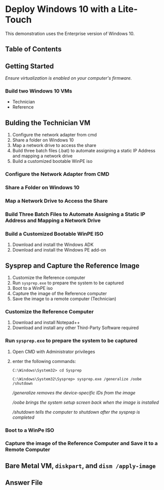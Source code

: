 # Deploy Windows 10 with a Lite-Touch 

This demonstration uses the Enterprise version of Windows 10.

## Table of Contents

## Getting Started

*Ensure virtualization is enabled on your computer's firmware.*

### Build two Windows 10 VMs
 - Technician
 - Reference

## Bulding the Technician VM

 1. Configure the network adapter from cmd
 2. Share a folder on Windows 10
 3. Map a network drive to access the share
 4. Build three batch files (.bat) to automate assigning a static IP Address and mapping a network drive
 5. Build a customized bootable WinPE iso

### Configure the Network Adapter from CMD

### Share a Folder on Windows 10

### Map a Network Drive to Access the Share

### Build Three Batch Files to Automate Assigning a Static IP Address and Mapping a Network Drive

### Build a Customized Bootable WinPE ISO

 1. Download and install the Windows ADK
 2. Download and install the Windows PE add-on

## Sysprep and Capture the Reference Image

 1. Customize the Reference computer
 2. Run ```sysprep.exe``` to prepare the system to be captured
 3. Boot to a WinPE iso
 4. Capture the image of the Reference computer
 5. Save the image to a remote computer (Technician)

### Customize the Reference Computer

 1. Download and install Notepad++
 2. Download and install any other Third-Party Software required

### Run ```sysprep.exe``` to prepare the system to be captured

 1. Open CMD with Administrator privileges
 2. enter the following commands:
 
        C:\Windows\System32> cd Sysprep

        C:\Windows\System32\Sysprep> sysprep.exe /generalize /oobe /shutdown

    */generalize removes the device-specific IDs from the image*

    */oobe brings the system setup screen back when the image is installed*

    */shutdown tells the computer to shutdown after the sysprep is completed*

### Boot to a WinPe ISO

### Capture the image of the Reference Computer and Save it to a Remote Computer



## Bare Metal VM, ```diskpart```, and ```dism /apply-image```

## Answer File

